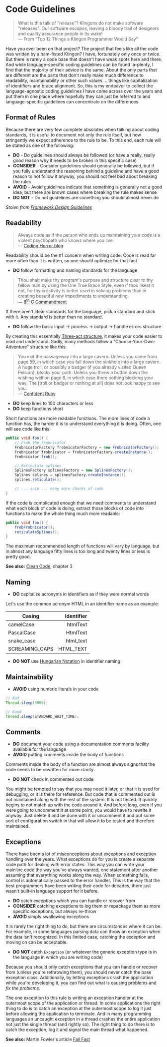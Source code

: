 # Code Guidelines

> What is this talk of "release"? Klingons do not make software "releases". Our software *escapes*, leaving a bloody trail of designers and quality assurance people in its wake!<br/>
> &mdash; From "Top 12 Things a Klingon Programmer Would Say"

Have you ever been on that project? The project that feels like all the code was written by a ham-fisted Klingon? I have, fortunately only once or twice. But there is rarely a code base that doesn't have weak spots here and there. And while language-specific coding guidelines can be found 'a-plenty, I find that the majority of their advice is the same. About the only parts that are different are the parts that don't really make much difference to readability, maintainability or other such values ... things like capitalization of identifiers and brace alignment. So, this is my endeavor to collect the language-agnostic coding guidelines I have come across over the years and put them in one place where hopefully they can just be referred to and language-specific guidelines can concentrate on the differences.

## Format of Rules

Because there are very few complete absolutes when talking about coding standards, it is useful to document not only the rule itself, but how stringently we expect adherence to the rule to be. To this end, each rule will be stated as one of the following:

* **DO** - Do guidelines should always be followed (or have a really, really good reason why it needs to be broken in this specific case)
* **CONSIDER** - Consider guidelines should generally be followed, but if you fully understand the reasoning behind a guideline and have a good reason to not follow it anyway, you should not feel bad about breaking the rules
* **AVOID** - Avoid guidelines indicate that something is generally not a good idea, but there are known cases where breaking the rule makes sense
* **DO NOT** - Do not guidelines are something you should almost never do

*Stolen from [Framework Design Guidelines](http://www.amazon.com/Framework-Design-Guidelines-Conventions-Libraries/dp/0321545613/)*

## Readability

> Always code as if the person who ends up maintaining your code is a violent psychopath who knows where you live.<br/>
> &mdash; [Coding Horror blog](http://www.codinghorror.com/blog/2008/06/coding-for-violent-psychopaths.html)

Readability should be the #1 concern when writing code. Code is read far more often than it is written, so one should optimize for that fact.

* **DO** follow formatting and naming standards for the language

> Thou shalt make thy program's purpose and structure clear to thy fellow man by using the One True Brace Style, even if thou likest it not, for thy creativity is better used in solving problems than in creating beautiful new impediments to understanding.<br/>
> &mdash; [8<sup>th</sup> C Commandment](http://www.lysator.liu.se/c/ten-commandments.html)

If there aren't clear standards for the language, pick a standard and stick with it. Any standard is better than no standard.

* **DO** follow the basic input &rarr; process &rarr; output &rarr; handle errors structure

By creating this essentially [Three-act structure](https://en.wikipedia.org/wiki/Three-act_structure), it makes your code easier to read and understand. Sadly, many methods follow a "Choose-Your-Own-Adventure" structure like this:

> You exit the passageway into a large cavern. Unless you came from page 59, in which case you fall down the sinkhole into a large cavern. A huge troll, or possibly a badger (if you already visited Queen Pelican), blocks your path. Unless you threw a button down the wishing well on page 8, in which case there nothing blocking your way. The [troll or badger or nothing at all] does not look happy to see you.<br/>
> &mdash; [Confident Ruby](http://www.confidentruby.com/)

* **DO** keep lines to 100 characters or less
* **DO** keep functions short

Short functions are more readable functions. The more lines of code a function has, the harder it is to understand everything it is doing. Often, one will see code like this:

```java
public void foo() {
    // Frob the frobnicator
    FrobnicatorFactory frobnicatorFactory = new FrobnicatorFactory();
    Frobnicator frobnicator = frobnicatorFactory.createInstance();
    frobnicator.frob();

    // Reticulate splines
    SplinesFactory splinesFactory = new SplinesFactory();
    Splines splines = splinesFactory.createInstance();
    splines.reticulate();

    // ... snip ... many more chunks of code
}
```

If the code is complicated enough that we need comments to understand what each block of code is doing, extract those blocks of code into functions to make the whole thing much more readable:

```java
public void foo() {
    frobFrobnicator();
    reticulateSplines();
}
```

The maximum recommended length of functions will vary by language, but in almost any language fifty lines is too long and twenty lines or less is pretty good.

**See also:** [Clean Code](http://www.amazon.com/Clean-Code-Handbook-Software-Craftsmanship/dp/0132350882/), chapter 3

## Naming

* **DO** capitalize acronyms in identifiers as if they were normal words

Let's use the common acronym HTML in an identifier name as an example:

|Casing        |Identifier|
|--------------|---------:|
|camelCase     |htmlText  |
|PascalCase    |HtmlText  |
|snake_case    |html_text |
|SCREAMING_CAPS|HTML_TEXT |

* **DO NOT** use [Hungarian Notation](http://en.wikipedia.org/wiki/Hungarian_notation) in identifier naming

## Maintainability

* **AVOID** using numeric literals in your code

```java
// Bad
Thread.sleep(5000);

// Good
Thread.sleep(STANDARD_WAIT_TIME);
```

## Comments

* **DO** document your code using a documentation comments facility available for the language
* **AVOID** putting comments inside the body of functions

Comments inside the body of a function are almost always signs that the code needs to be rewritten for more clarity.

* **DO NOT** check in commented out code

You might be tempted to say that you may need it later, or that it is used for debugging, or it is there for reference. But code that is commented out is not maintained along with the rest of the system. It is not tested. It quickly begins to not match up with the code around it. And before long, even if you were going to uncomment it at some point, you would have to rewrite it anyway. Just delete it and be done with it or uncomment it and put some sort of configuration switch in that will allow it to be tested and therefore maintained.

## Exceptions

There have been a lot of misconceptions about exceptions and exception handling over the years. What exceptions do for you is create a separate code path for dealing with error states. This way you can write your mainline code the way you've always wanted, one statement after another assuming that everything works along the way. When something fails, control is automatically passed to the error handler. This is the way that the best programmers have been writing their code for decades, there just wasn't built-in language support for it before.

* **DO** catch exceptions which you can handle or recover from
* **CONSIDER** catching exceptions to log them or repackage them as more specific exceptions, but always re-throw
* **AVOID** simply swallowing exceptions

It is rarely the right thing to do, but there are circumstances where it can be. For example, in some languages parsing data can throw an exception when the data isn't recognized. In this limited case, catching the exception and moving on can be acceptable.

* **DO NOT** catch `Exception` (or whatever the generic exception type is in the language in which you are writing code)

Because you should only catch exceptions that you can handle or recover from (unless you're rethrowing them), you should never catch the base exception class. Additionally, by letting exceptions crash the application while you're developing it, you can find out what is causing problems and *fix the problems*.

The one exception to this rule is writing an exception handler at the outermost scope of the application or thread. In some applications the right thing to do is to catch an exception at the outermost scope to log it just before allowing the application to terminate. And in many programming languages an uncaught exception in a thread crashes the entire application not just the single thread (and rightly so). The right thing to do there is to catch the exception, log it and signal the main thread what happened.

**See also:** Martin Fowler's article [Fail Fast](http://martinfowler.com/ieeeSoftware/failFast.pdf)
